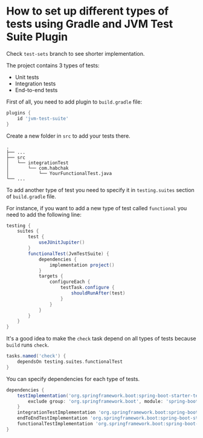 # How to set up different types of tests using Gradle and JVM Test Suite Plugin

Check `test-sets` branch to see shorter implementation.

The project contains 3 types of tests:
- Unit tests
- Integration tests
- End-to-end tests

First of all, you need to add plugin to `build.gradle` file:
```groovy
plugins {
    id 'jvm-test-suite'
}
```

Create a new folder in `src` to add your tests there.

    .
    ├── ...
    ├── src
    │   └── integrationTest
    │       └── com.habchak
    │           └── YourFunctionalTest.java
    └── ...

To add another type of test you need to specify it in `testing.suites` section of `build.gradle` file.

For instance, if you want to add a new type of test called `functional` you need to add the following line:
```groovy
testing {
    suites {
        test {
            useJUnitJupiter()
        }
        functionalTest(JvmTestSuite) {
            dependencies {
                implementation project()
            }
            targets {
                configureEach {
                    testTask.configure {
                        shouldRunAfter(test)
                    }
                }
            }
        }
    }
}
```

It's a good idea to make the `check` task depend on all types of tests because `build` runs `check`. 
```groovy
tasks.named('check') {
    dependsOn testing.suites.functionalTest
}
```

You can specify dependencies for each type of tests. 
```groovy
dependencies {
    testImplementation('org.springframework.boot:spring-boot-starter-test') {
        exclude group: 'org.springframework.boot', module: 'spring-boot-test' //exclude from unit tests
    }
    integrationTestImplementation 'org.springframework.boot:spring-boot-starter-test'
    endToEndTestImplementation 'org.springframework.boot:spring-boot-starter-test'
    functionalTestImplementation 'org.springframework.boot:spring-boot-starter-test'
}
```
